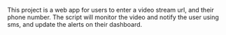This project is a web app for users to enter a video stream url, and their phone number. The script will monitor the video and notify the user using sms, and update the alerts on their dashboard.